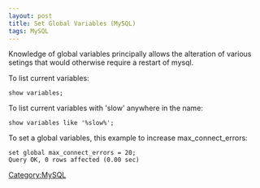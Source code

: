 ```yaml
---
layout: post 
title: Set Global Variables (MySQL)
tags: MySQL
---
```


Knowledge of global variables principally allows the alteration of
various setings that would otherwise require a restart of mysql.

To list current variables:

    show variables;

To list current variables with \'slow\' anywhere in the name:

    show variables like '%slow%';

To set a global variables, this example to increase
max\_connect\_errors:

    set global max_connect_errors = 20;
    Query OK, 0 rows affected (0.00 sec)

[Category:MySQL](Category:MySQL "wikilink")
